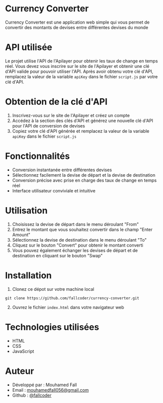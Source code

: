 # Currency Converter
Currency Converter est une application web simple qui vous permet de convertir des montants de devises entre différentes devises du monde

# API utilisée
Le projet utilise l'API de l'Apilayer pour obtenir les taux de change en temps réel. Vous devez vous inscrire sur le site de l'Apilayer et obtenir une clé d'API valide pour pouvoir utiliser l'API. Après avoir obtenu votre clé d'API, remplacez la valeur de la variable `apiKey` dans le fichier `script.js` par votre clé d'API.

# Obtention de la clé d'API
1. Inscrivez-vous sur le site de l'Apilayer et créez un compte
2. Accédez à la section des clés d'API et générez une nouvelle clé d'API pour l'API de conversion de devises
3. Copiez votre clé d'API générée et remplacez la valeur de la variable `apiKey` dans le fichier `script.js`

# Fonctionnalités
* Conversion instantanée entre différentes devises
* Sélectionnez facilement la devise de départ et la devise de destination
* Conversion précise avec prise en charge des taux de change en temps réel
* Interface utilisateur conviviale et intuitive

# Utilisation 
1. Choisissez la devise de départ dans le menu déroulant "From"
2. Entrez le montant que vous souhaitez convertir dans le champ "Enter Amount"
3. Sélectionnez la devise de destination dans le menu déroulant "To"
4. Cliquez sur le bouton "Convert" pour obtenir le montant converti
5. Vous pouvez également échanger les devises de départ et de destination en cliquant sur le bouton "Swap"

# Installation
1. Clonez ce dépot sur votre machine local
```
git clone https://github.com/fallcoder/currency-converter.git

```
2. Ouvrez le fichier `index.html` dans votre navigateur web

# Technologies utilisées
* HTML
* CSS
* JavaScript

# Auteur
* Développé par : Mouhamed Fall
* Email : mouhamedfall056@gmail.com
* Github : [@fallcoder](https://github.com/fallcoder)